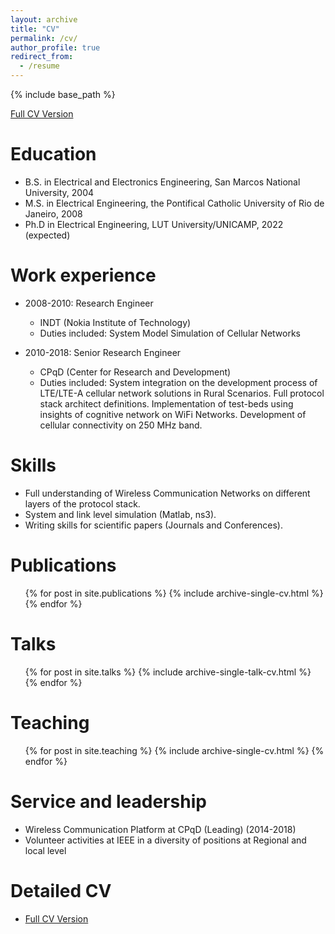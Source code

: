 ```yaml
---
layout: archive
title: "CV"
permalink: /cv/
author_profile: true
redirect_from:
  - /resume
---
```


{% include base_path %}

[Full CV Version](http://aikonbrasil.github.io/web/files/cv.pdf)


Education
======
* B.S. in Electrical and Electronics Engineering, San Marcos National University, 2004
* M.S. in Electrical Engineering, the Pontifical Catholic University of Rio de Janeiro, 2008
* Ph.D in Electrical Engineering, LUT University/UNICAMP, 2022 (expected)

Work experience
======
* 2008-2010: Research Engineer
  * INDT (Nokia Institute of Technology)
  * Duties included: System Model Simulation of Cellular Networks

* 2010-2018: Senior Research Engineer
  * CPqD (Center for Research and Development)
  * Duties included: System integration on the development process of LTE/LTE-A cellular network solutions in Rural Scenarios. Full protocol stack architect definitions. Implementation of test-beds using insights of cognitive network on WiFi Networks. Development of cellular connectivity on 250 MHz band.
  
Skills
======
* Full understanding of Wireless Communication Networks on different layers of the protocol stack.
* System and link level simulation (Matlab, ns3).
* Writing skills for scientific papers (Journals and Conferences).

Publications
======
  <ul>{% for post in site.publications %}
    {% include archive-single-cv.html %}
  {% endfor %}</ul>
  
Talks
======
  <ul>{% for post in site.talks %}
    {% include archive-single-talk-cv.html %}
  {% endfor %}</ul>
  
Teaching
======
  <ul>{% for post in site.teaching %}
    {% include archive-single-cv.html %}
  {% endfor %}</ul>
  
Service and leadership
======
* Wireless Communication Platform at CPqD (Leading)  (2014-2018)
* Volunteer activities at IEEE in a diversity of positions at Regional and local level

Detailed CV
======
* [Full CV Version](http://aikonbrasil.github.io/web/files/cv.pdf)
